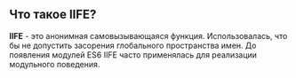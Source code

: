 ## Что такое IIFE?

**IIFE** - это анонимная самовызывающаяся функция. Использовалась, что бы не допустить засорения глобального пространства имен. До появления модулей ES6 IIFE часто применялась для реализации модульного поведения.